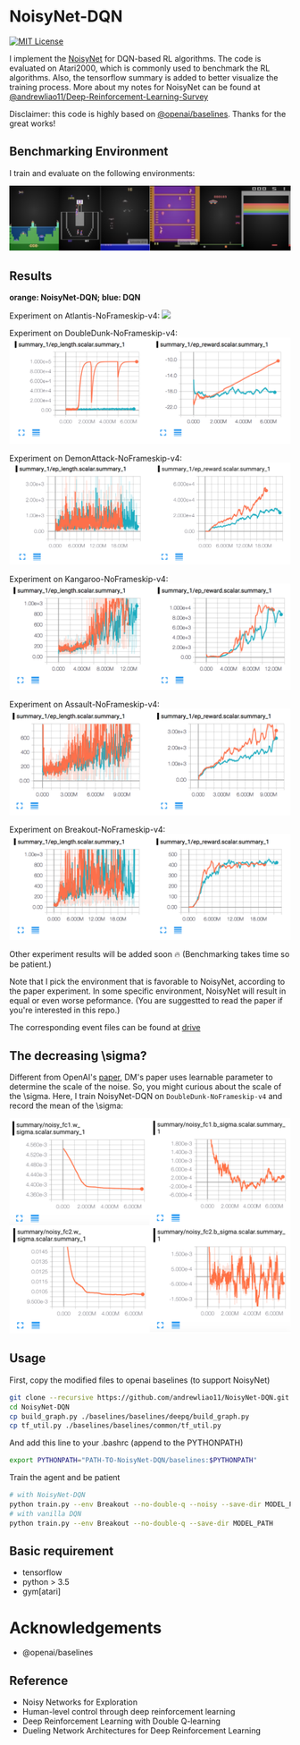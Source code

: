 # NoisyNet-DQN

[![MIT License](https://img.shields.io/badge/license-MIT-blue.svg)](LICENSE)

I implement the [NoisyNet](https://arxiv.org/abs/1706.10295) for DQN-based RL algorithms. The code is evaluated on Atari2000, which is commonly used to benchmark the RL algorithms. Also, the tensorflow summary is added to better visualize the training process. More about my notes for NoisyNet can be found at [@andrewliao11/Deep-Reinforcement-Learning-Survey](https://github.com/andrewliao11/Deep-Reinforcement-Learning-Survey/blob/master/papers/Noisy%20Networks%20for%20Exploration.md)

Disclaimer: this code is highly based on [@openai/baselines](https://github.com/openai/baselines). Thanks for the great works!

## Benchmarking Environment

I train and evaluate on the following environments:

![](figures/environments.png)

## Results

**orange: NoisyNet-DQN; blue: DQN**

Experiment on Atlantis-NoFrameskip-v4:
![](figures/atlantis.png)

Experiment on DoubleDunk-NoFrameskip-v4:
![](figures/double-dunk.png)

Experiment on DemonAttack-NoFrameskip-v4:
![](figures/demon-attack.png)

Experiment on Kangaroo-NoFrameskip-v4:
![](figures/kangaroo.png)

Experiment on Assault-NoFrameskip-v4:
![](figures/assault.png)

Experiment on Breakout-NoFrameskip-v4:
![](figures/breakout.png)

Other experiment results will be added soon :fire: (Benchmarking takes time so be patient.)

Note that I pick the environment that is favorable to NoisyNet, according to the paper experiment. In some specific environment, NoisyNet will result in equal or even worse peformance. (You are suggestted to read the paper if you're interested in this repo.)

The corresponding event files can be found at [drive](https://drive.google.com/drive/folders/0B3fKFm-j0RqeR1V0VTRxUExGYzA?usp=sharing)

## The decreasing \sigma?

Different from OpenAI's [paper](https://arxiv.org/abs/1706.01905), DM's paper uses learnable parameter to determine the scale of the noise. So, you might curious about the scale of the \sigma. Here, I train NoisyNet-DQN on ```DoubleDunk-NoFrameskip-v4``` and record the mean of the \sigma:

![](figures/double-dunk-sigma.png)

## Usage

First, copy the modified files to openai baselines (to support NoisyNet)
```bash
git clone --recursive https://github.com/andrewliao11/NoisyNet-DQN.git
cd NoisyNet-DQN
cp build_graph.py ./baselines/baselines/deepq/build_graph.py
cp tf_util.py ./baselines/baselines/common/tf_util.py
```

And add this line to your .bashrc (append to the PYTHONPATH)
```bash
export PYTHONPATH="PATH-TO-NoisyNet-DQN/baselines:$PYTHONPATH"
```

Train the agent and be patient
```bash
# with NoisyNet-DQN
python train.py --env Breakout --no-double-q --noisy --save-dir MODEL_PATH
# with vanilla DQN
python train.py --env Breakout --no-double-q --save-dir MODEL_PATH
```

## Basic requirement
- tensorflow
- python > 3.5
- gym[atari]

# Acknowledgements
- @openai/baselines

## Reference
- Noisy Networks for Exploration
- Human-level control through deep reinforcement learning
- Deep Reinforcement Learning with Double Q-learning
- Dueling Network Architectures for Deep Reinforcement Learning
